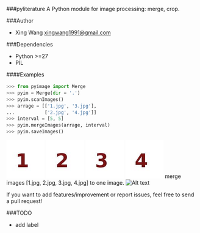###pyliterature
A Python module for image processing: merge, crop.



###Author
* Xing Wang  <xingwang1991@gmail.com>



###Dependencies

* Python >=27
* PIL


####Examples

```python
>>> from pyimage import Merge
>>> pyim = Merge(dir = '.')
>>> pyim.scanImages()
>>> arrage = [['1.jpg', '3.jpg'], 
...           ['2.jpg', '4.jpg']]
>>> interval = [5, 5]
>>> pyim.mergeImages(arrage, interval)
>>> pyim.saveImages()
```
![Alt text](examples/merges/1.jpg?raw=true "Optional Title")
![Alt text](examples/merges/2.jpg?raw=true "Optional Title")
![Alt text](examples/merges/3.jpg?raw=true "Optional Title")
![Alt text](examples/merges/4.jpg?raw=true "Optional Title")
merge images [1.jpg, 2.jpg, 3.jpg, 4.jpg] to one image.
![Alt text](examples/merges/merge.jpg?raw=true "Optional Title")

If you want to add features/improvement or report issues, feel free to send a pull request!


###TODO
* add label